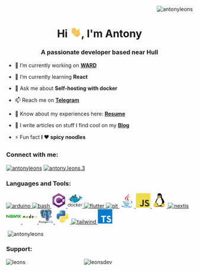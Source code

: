 <p align="right"> <img src="https://komarev.com/ghpvc/?username=AntonyLeons&label=Profile%20views&color=0e75b6&style=flat" alt="antonyleons" /> </p>
<h1 align="center">Hi <img src="https://raw.githubusercontent.com/AntonyLeons/AntonyLeons/main/wave.gif" width="30px">, I'm Antony</h1>
<h3 align="center">A passionate developer based near Hull</h3>

- 🔭 I’m currently working on **[WARD](https://github.com/AntonyLeons/Ward)**

- 🌱 I’m currently learning **React**

- 💬 Ask me about **Self-hosting with docker**

- 📫 Reach me on **[Telegram](https://t.me/leonsdev)**

- 📄 Know about my experiences here: **[Resume](https://cv.leons.dev)**

- 📝 I write articles on stuff I find cool on my **[Blog](https://blog.leons.dev)**

- ⚡ Fun fact **I ❤️ spicy noodles**

<h3 align="left">Connect with me:</h3>
<p align="left">
<a href="https://twitter.com/antonyleons" target="blank"><img align="center" src="https://raw.githubusercontent.com/rahuldkjain/github-profile-readme-generator/master/src/images/icons/Social/twitter.svg" alt="antonyleons" height="30" width="40" /></a>
<a href="https://linkedin.com/in/antony.leons.3" target="blank"><img align="center" src="https://raw.githubusercontent.com/rahuldkjain/github-profile-readme-generator/master/src/images/icons/Social/linked-in-alt.svg" alt="antony.leons.3" height="30" width="40" /></a>
</p>

<h3 align="left">Languages and Tools:</h3>
<p align="left"> <a href="https://www.arduino.cc/" target="_blank" rel="noreferrer"> <img src="https://cdn.worldvectorlogo.com/logos/arduino-1.svg" alt="arduino" width="40" height="40"/> </a> <a href="https://www.gnu.org/software/bash/" target="_blank" rel="noreferrer"> <img src="https://www.vectorlogo.zone/logos/gnu_bash/gnu_bash-icon.svg" alt="bash" width="40" height="40"/> </a> <a href="https://www.w3schools.com/cs/" target="_blank" rel="noreferrer"> <img src="https://raw.githubusercontent.com/devicons/devicon/master/icons/csharp/csharp-original.svg" alt="csharp" width="40" height="40"/> </a> <a href="https://www.docker.com/" target="_blank" rel="noreferrer"> <img src="https://raw.githubusercontent.com/devicons/devicon/master/icons/docker/docker-original-wordmark.svg" alt="docker" width="40" height="40"/> </a> <a href="https://flutter.dev" target="_blank" rel="noreferrer"> <img src="https://www.vectorlogo.zone/logos/flutterio/flutterio-icon.svg" alt="flutter" width="40" height="40"/> </a> <a href="https://git-scm.com/" target="_blank" rel="noreferrer"> <img src="https://www.vectorlogo.zone/logos/git-scm/git-scm-icon.svg" alt="git" width="40" height="40"/> </a> <a href="https://www.java.com" target="_blank" rel="noreferrer"> <img src="https://raw.githubusercontent.com/devicons/devicon/master/icons/java/java-original.svg" alt="java" width="40" height="40"/> </a> <a href="https://developer.mozilla.org/en-US/docs/Web/JavaScript" target="_blank" rel="noreferrer"> <img src="https://raw.githubusercontent.com/devicons/devicon/master/icons/javascript/javascript-original.svg" alt="javascript" width="40" height="40"/> </a> <a href="https://www.linux.org/" target="_blank" rel="noreferrer"> <img src="https://raw.githubusercontent.com/devicons/devicon/master/icons/linux/linux-original.svg" alt="linux" width="40" height="40"/> </a> <a href="https://nextjs.org/" target="_blank" rel="noreferrer"> <img src="https://cdn.worldvectorlogo.com/logos/nextjs-2.svg" alt="nextjs" width="40" height="40"/> </a> <a href="https://www.nginx.com" target="_blank" rel="noreferrer"> <img src="https://raw.githubusercontent.com/devicons/devicon/master/icons/nginx/nginx-original.svg" alt="nginx" width="40" height="40"/> </a> <a href="https://nodejs.org" target="_blank" rel="noreferrer"> <img src="https://raw.githubusercontent.com/devicons/devicon/master/icons/nodejs/nodejs-original-wordmark.svg" alt="nodejs" width="40" height="40"/> </a> <a href="https://www.postgresql.org" target="_blank" rel="noreferrer"> <img src="https://raw.githubusercontent.com/devicons/devicon/master/icons/postgresql/postgresql-original-wordmark.svg" alt="postgresql" width="40" height="40"/> </a> <a href="https://www.python.org" target="_blank" rel="noreferrer"> <img src="https://raw.githubusercontent.com/devicons/devicon/master/icons/python/python-original.svg" alt="python" width="40" height="40"/> </a> <a href="https://tailwindcss.com/" target="_blank" rel="noreferrer"> <img src="https://www.vectorlogo.zone/logos/tailwindcss/tailwindcss-icon.svg" alt="tailwind" width="40" height="40"/> </a> <a href="https://www.typescriptlang.org/" target="_blank" rel="noreferrer"> <img src="https://raw.githubusercontent.com/devicons/devicon/master/icons/typescript/typescript-original.svg" alt="typescript" width="40" height="40"/> </a> </p>

<p>&nbsp;<img align="center" src="https://github-readme-stats.vercel.app/api?username=antonyleons&show_icons=true&theme=radical&text_color=ffffff&locale=en" alt="antonyleons" /></p>

<h3 align="left">Support:</h3>
<p><a href="https://www.buymeacoffee.com/leons"> <img align="left" src="https://cdn.buymeacoffee.com/buttons/v2/default-yellow.png" height="50" width="210" alt="leons" /></a><a href="https://ko-fi.com/leonsdev"> <img align="left" src="https://cdn.ko-fi.com/cdn/kofi3.png?v=3" height="50" width="210" alt="leonsdev" /></a></p><br><br>
